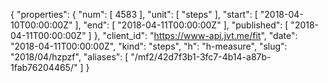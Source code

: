 {
  "properties": {
    "num": [
      4583
    ],
    "unit": [
      "steps"
    ],
    "start": [
      "2018-04-10T00:00:00Z"
    ],
    "end": [
      "2018-04-11T00:00:00Z"
    ],
    "published": [
      "2018-04-11T00:00:00Z"
    ]
  },
  "client_id": "https://www-api.jvt.me/fit",
  "date": "2018-04-11T00:00:00Z",
  "kind": "steps",
  "h": "h-measure",
  "slug": "2018/04/hzpzf",
  "aliases": [
    "/mf2/42d7f3b1-3fc7-4b14-a87b-1fab76204465/"
  ]
}
